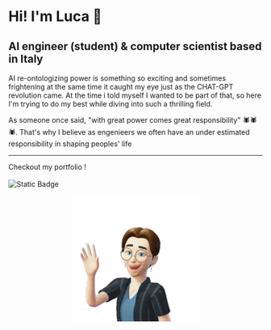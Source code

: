 # Hi! I'm Luca 👋
## AI engineer (student) & computer scientist based in Italy

AI re-ontologizing power is something so exciting and sometimes frightening at the same time it caught my eye just as the CHAT-GPT revolution came. At the time i told myself I wanted to be part of that, so here I'm trying to do my best while diving into such a thrilling field.

As someone once said, "with great power comes great responsibility" 🕷🕷🕷.
That's why I believe as engenieers we often have an under estimated responsibility in shaping peoples' life

---

Checkout my portfolio !
<br><br>
![Static Badge](https://img.shields.io/badge/My%20WebSite-blue?style=for-the-badge&link=https%3A%2F%2Fwww.lucazzola.it%2F)

<p align="center"><img src="images/avatar-HI.png" width="250"></p>
